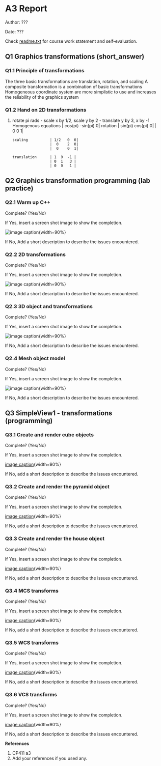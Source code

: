 # A3 Report

Author: ???

Date: ???

Check [readme.txt](readme.txt) for course work statement and self-evaluation.

## Q1 Graphics transformations (short_answer)

### Q1.1 Principle of transformations

The three basic transformations are translation, rotation, and scaling
A composite transformation is a combination of basic transformations
Homogeneous coordinate system are more simplistic to use and increases the reliability of the graphics system

### Q1.2 Hand on 2D transformations

1.  rotate pi rads - scale x by 1/2, scale y by 2 - translate y by 3, x by -1
    Homogenous equations | cos(pi) -sin(pi) 0|
    rotation | sin(pi) cos(pi) 0|
    | 0 0 1|

        scaling          | 1/2   0  0|
                         |  0    2  0|
                         |  0    0  1|

        translation      | 1  0  -1 |
                         | 0  1   3 |
                         | 0  0   1 |

## Q2 Graphics transformation programming (lab practice)

### Q2.1 Warm up C++

Complete? (Yes/No)

If Yes, insert a screen shot image to show the completion.

![image caption](images/demo1.png){width=90%}

If No, Add a short description to describe the issues encountered.

### Q2.2 2D transformations

Complete? (Yes/No)

If Yes, insert a screen shot image to show the completion.

![image caption](images/demo2.png){width=90%}

If No, Add a short description to describe the issues encountered.

### Q2.3 3D object and transformations

Complete? (Yes/No)

If Yes, insert a screen shot image to show the completion.

![image caption](images/demo3.png){width=90%}

If No, Add a short description to describe the issues encountered.

### Q2.4 Mesh object model

Complete? (Yes/No)

If Yes, insert a screen shot image to show the completion.

![image caption](images/demo4.png){width=90%}

If No, Add a short description to describe the issues encountered.

## Q3 SimpleView1 - transformations (programming)

### Q3.1 Create and render cube objects

Complete? (Yes/No)

If Yes, insert a screen shot image to show the completion.

[image caption](images/demo.png){width=90%}

If No, add a short description to describe the issues encountered.

### Q3.2 Create and render the pyramid object

Complete? (Yes/No)

If Yes, insert a screen shot image to show the completion.

[image caption](images/demo.png){width=90%}

If No, add a short description to describe the issues encountered.

### Q3.3 Create and render the house object

Complete? (Yes/No)

If Yes, insert a screen shot image to show the completion.

[image caption](images/demo.png){width=90%}

If No, add a short description to describe the issues encountered.

### Q3.4 MCS transforms

Complete? (Yes/No)

If Yes, insert a screen shot image to show the completion.

[image caption](images/demo.png){width=90%}

If No, add a short description to describe the issues encountered.

### Q3.5 WCS transforms

Complete? (Yes/No)

If Yes, insert a screen shot image to show the completion.

[image caption](images/demo.png){width=90%}

If No, add a short description to describe the issues encountered.

### Q3.6 VCS transforms

Complete? (Yes/No)

If Yes, insert a screen shot image to show the completion.

[image caption](images/demo.png){width=90%}

If No, add a short description to describe the issues encountered.

**References**

1. CP411 a3
2. Add your references if you used any.
